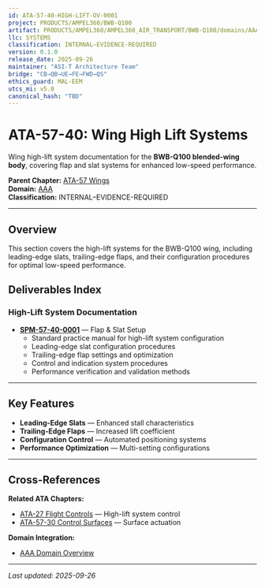 ```yaml
---
id: ATA-57-40-HIGH-LIFT-OV-0001
project: PRODUCTS/AMPEL360/BWB-Q100
artifact: PRODUCTS/AMPEL360/AMPEL360_AIR_TRANSPORT/BWB-Q100/domains/AAA/ata/ATA-57/57-40_High_Lift/README.md
llc: SYSTEMS
classification: INTERNAL–EVIDENCE-REQUIRED
version: 0.1.0
release_date: 2025-09-26
maintainer: "ASI-T Architecture Team"
bridge: "CB→QB→UE→FE→FWD→QS"
ethics_guard: MAL-EEM
utcs_mi: v5.0
canonical_hash: "TBD"
---
```


# ATA-57-40: Wing High Lift Systems

Wing high-lift system documentation for the **BWB-Q100 blended-wing body**, covering flap and slat systems for enhanced low-speed performance.

**Parent Chapter:** [ATA-57 Wings](../README.md)  
**Domain:** [AAA](../../../README.md)  
**Classification:** INTERNAL–EVIDENCE-REQUIRED

---

## Overview

This section covers the high-lift systems for the BWB-Q100 wing, including leading-edge slats, trailing-edge flaps, and their configuration procedures for optimal low-speed performance.

## Deliverables Index

### High-Lift System Documentation

- **[SPM-57-40-0001](./SPM-57-40-0001_Flap_Slat_Setup.md)** — Flap & Slat Setup
  - Standard practice manual for high-lift system configuration
  - Leading-edge slat configuration procedures
  - Trailing-edge flap settings and optimization
  - Control and indication system procedures
  - Performance verification and validation methods

---

## Key Features

- **Leading-Edge Slats** — Enhanced stall characteristics
- **Trailing-Edge Flaps** — Increased lift coefficient
- **Configuration Control** — Automated positioning systems
- **Performance Optimization** — Multi-setting configurations

---

## Cross-References

**Related ATA Chapters:**
- [ATA-27 Flight Controls](../../27/README.md) — High-lift system control
- [ATA-57-30 Control Surfaces](../57-30_Control_Surfaces/README.md) — Surface actuation

**Domain Integration:**
- [AAA Domain Overview](../../../README.md)

---

*Last updated: 2025-09-26*